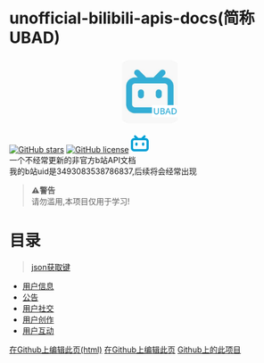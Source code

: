 # unofficial-bilibili-apis-docs(简称UBAD)
<h3 align="center">
  <img src="img/icon.png" width="100" alt="UBAD">
</h3>

[![GitHub stars](https://img.shields.io/github/stars/qiufengcute/unofficial-bilibili-apis-docs.svg?style=flat&color=yellow)](https://github.com/qiufengcute/unofficial-bilibili-apis-docs/stargazers)
[![GitHub license](https://img.shields.io/badge/License-MIT-blue.svg)](https://github.com/qiufengcute/unofficial-bilibili-apis-docs/blob/master/LICENSE)
[![我的b站账号](img/bilibili.png)](https://space.bilibili.com/3493083538786837)  
一个不经常更新的非官方b站API文档  
我的b站uid是3493083538786837,后续将会经常出现  

>**⚠️警告**  
>请勿滥用,本项目仅用于学习!


# 目录  
> [json获取键](decs/html/get_json_text.html)


- [用户信息](docs/html/user_info.html)  
- [公告](docs/html/notice.html)
- [用户社交](docs/html/user_social.html)
- [用户创作](docs/html/user_authoring.html)
- [用户互动](docs/html/user_Interactions.html)

[在Github上编辑此页(html)](https://github.com/qiufengcute/unofficial-bilibili-apis-docs/edit/main/index.html)
[在Github上编辑此页](https://github.com/qiufengcute/unofficial-bilibili-apis-docs/edit/main/README.md)
[Github上的此项目](https://github.com/qiufengcute/unofficial-bilibili-apis-docs/)
